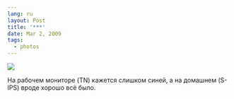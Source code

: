 ```yaml
---
lang: ru
layout: Post
title: '***'
date: Mar 2, 2009
tags:
  - photos
---
```


![](http://wow.sapegin.me/1K3I1s3K1B15/2009-02-22-5d-2636-artem-sapegin.jpg)

На рабочем мониторе (TN) кажется слишком синей, а на домашнем (S-IPS) вроде хорошо всё было.
